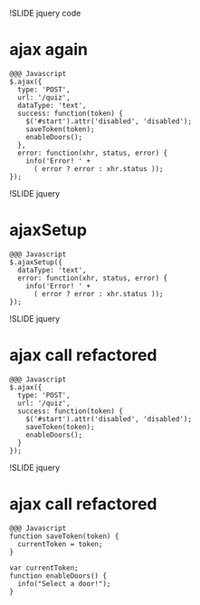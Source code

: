 !SLIDE jquery code
# ajax again

    @@@ Javascript
    $.ajax({
      type: 'POST',
      url: '/quiz',
      dataType: 'text',
      success: function(token) {
        $('#start').attr('disabled', 'disabled');
        saveToken(token);
        enableDoors();
      },
      error: function(xhr, status, error) {
        info('Error! ' +
          ( error ? error : xhr.status ));
    });

!SLIDE jquery
# ajaxSetup

    @@@ Javascript
    $.ajaxSetup({
      dataType: 'text',
      error: function(xhr, status, error) {
        info('Error! ' +
          ( error ? error : xhr.status ));
    });


!SLIDE jquery
# ajax call refactored

    @@@ Javascript
    $.ajax({
      type: 'POST',
      url: '/quiz',
      success: function(token) {
        $('#start').attr('disabled', 'disabled');
        saveToken(token);
        enableDoors();
      }
    });


!SLIDE jquery
# ajax call refactored

    @@@ Javascript
    function saveToken(token) {
      currentToken = token;
    }

    var currentToken;
    function enableDoors() {
      info("Select a door!");
    }

